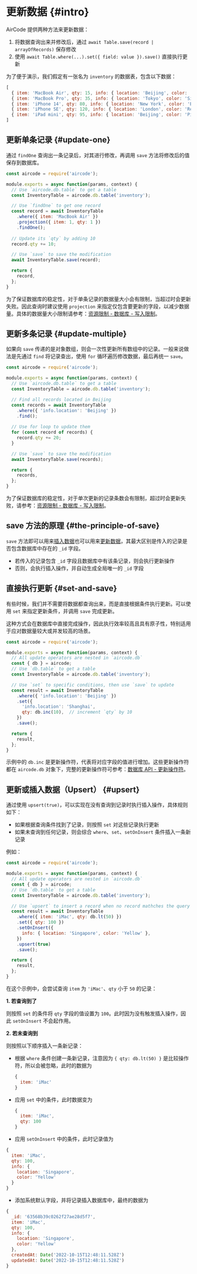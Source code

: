 # 更新数据 {#intro}

AirCode 提供两种方法来更新数据：

1. 将数据查询出来并修改后，通过 `await Table.save(record | arrayOfRecords)` 保存修改
2. 使用 `await Table.where(...).set({ field: value }).save()` 直接执行更新

为了便于演示，我们假定有一张名为 `inventory` 的数据表，包含以下数据：

```js
[
  { item: 'MacBook Air', qty: 15, info: { location: 'Beijing', color: 'Black' } },
  { item: 'MacBook Pro', qty: 35, info: { location: 'Tokyo', color: 'Silver' } },
  { item: 'iPhone 14', qty: 80, info: { location: 'New York', color: 'Blue' } },
  { item: 'iPhone SE', qty: 120, info: { location: 'London', color: 'Red' } },
  { item: 'iPad mini', qty: 95, info: { location: 'Beijing', color: 'Pink' } }
]
```

## 更新单条记录 {#update-one}

通过 `findOne` 查询出一条记录后，对其进行修改，再调用 `save` 方法将修改后的值保存到数据库。

```js
const aircode = require('aircode');

module.exports = async function(params, context) {
  // Use `aircode.db.table` to get a table
  const InventoryTable = aircode.db.table('inventory');

  // Use `findOne` to get one record
  const record = await InventoryTable
    .where({ item: 'MacBook Air' })
    .projection({ item: 1, qty: 1 })
    .findOne();
  
  // Update its `qty` by adding 10
  record.qty += 10;

  // Use `save` to save the modification
  await InventoryTable.save(record);

  return {
    record,
  };
}
```

为了保证数据库的稳定性，对于单条记录的数据量大小会有限制，当超过时会更新失败。因此查询时建议使用 `projection` 来指定仅包含要更新的字段，以减少数据量。具体的数据量大小限制请参考：[资源限制 - 数据库 - 写入限制](/about/limits.html#database-write)。

## 更新多条记录 {#update-multiple}

如果向 `save` 传递的是对象数组，则会一次性更新所有数组中的记录。一般来说做法是先通过 `find` 将记录查出，使用 `for` 循环遍历修改数据，最后再统一 `save`。

```js
const aircode = require('aircode');

module.exports = async function(params, context) {
  // Use `aircode.db.table` to get a table
  const InventoryTable = aircode.db.table('inventory');

  // Find all records located in Beijing
  const records = await InventoryTable
    .where({ 'info.location': 'Beijing' })
    .find();
  
  // Use for loop to update them
  for (const record of records) {
    record.qty += 20;
  }

  // Use `save` to save the modification
  await InventoryTable.save(records);

  return {
    records,
  };
}
```

为了保证数据库的稳定性，对于单次更新的记录条数会有限制，超过时会更新失败，请参考：[资源限制 - 数据库 - 写入限制](/about/limits.html#database-write)。

## save 方法的原理 {#the-principle-of-save}

`save` 方法即可以用来[插入数据](/guide/database/insert.html)也可以用来[更新数据](#update-one)，其最大区别是传入的记录是否包含数据库中存在的 `_id` 字段。

- 若传入的记录包含 `_id` 字段且数据库中有该条记录，则会执行更新操作
- 否则，会执行插入操作，并自动生成全局唯一的 `_id` 字段

## 直接执行更新 {#set-and-save}

有些时候，我们并不需要将数据都查询出来，而是直接根据条件执行更新。可以使用 `set` 来指定更新条件，并调用 `save` 完成更新。

这种方式会在数据库中直接完成操作，因此执行效率较高且具有原子性，特别适用于应对数据量较大或并发较高的场景。

```js
const aircode = require('aircode');

module.exports = async function(params, context) {
  // All update operators are nested in `aircode.db`
  const { db } = aircode;
  // Use `db.table` to get a table
  const InventoryTable = aircode.db.table('inventory');

  // Use `set` to specific conditions, then use `save` to update
  const result = await InventoryTable
    .where({ 'info.location': 'Beijing' })
    .set({
      'info.location': 'Shanghai',
      qty: db.inc(10),  // increment `qty` by 10
    })
    .save();

  return {
    result,
  };
}
```

示例中的 `db.inc` 是更新操作符，代表将对应字段的值进行增加。这些更新操作符都在 `aircode.db` 对象下，完整的更新操作符可参考：[数据库 API - 更新操作符](/reference/server/database-api.html#update-operators)。

## 更新或插入数据（Upsert） {#upsert}

通过使用 `upsert(true)`，可以实现在没有查询到记录时执行插入操作，具体规则如下：

- 如果根据查询条件找到了记录，则按照 `set` 对这些记录执行更新
- 如果未查询到任何记录，则会综合 `where`、`set`、`setOnInsert` 条件插入一条新记录

例如：

```js
const aircode = require('aircode');

module.exports = async function(params, context) {
  // All update operators are nested in `aircode.db`
  const { db } = aircode;
  // Use `db.table` to get a table
  const InventoryTable = aircode.db.table('inventory');

  // Use `upsert` to insert a record when no record mathches the query
  const result = await InventoryTable
    .where({ item: 'iMac', qty: db.lt(50) })
    .set({ qty: 100 })
    .setOnInsert({
      info: { location: 'Singapore', color: 'Yellow' },
    })
    .upsert(true)
    .save();

  return {
    result,
  };
}
```

在这个示例中，会尝试查询 `item` 为 `'iMac'`、`qty` 小于 `50` 的记录：

__1. 若查询到了__

则按照 `set` 的条件将 `qty` 字段的值设置为 `100`。此时因为没有触发插入操作，因此 `setOnInsert` 不会起作用。

__2. 若未查询到__

则按照以下顺序插入一条新记录：

- 根据 `where` 条件创建一条新记录，注意因为 `{ qty: db.lt(50) }` 是比较操作符，所以会被忽略，此时的数据为
  ```js
  {
    item: 'iMac'
  }
  ```
- 应用 `set` 中的条件，此时数据变为
  ```js
  {
    item: 'iMac',
    qty: 100
  }
  ```
- 应用 `setOnInsert` 中的条件，此时记录值为
```js
{
  item: 'iMac',
  qty: 100,
  info: {
    location: 'Singapore',
    color: 'Yellow'
  }
}
```
- 添加系统默认字段，并将记录插入数据库中，最终的数据为
```js
{
  _id: '63568b39c0262f27ae28d5f7',
  item: 'iMac',
  qty: 100,
  info: {
    location: 'Singapore',
    color: 'Yellow'
  },
  createdAt: Date('2022-10-15T12:48:11.528Z')
  updatedAt: Date('2022-10-15T12:48:11.528Z')
}
```
